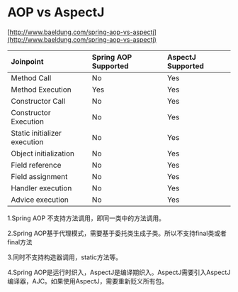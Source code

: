 # AOP vs AspectJ

[http://www.baeldung.com/spring-aop-vs-aspectj](http://www.baeldung.com/spring-aop-vs-aspectj)

| Joinpoint | Spring AOP Supported | AspectJ Supported |
| :--- | :--- | :--- |
| Method Call | No | Yes |
| Method Execution | Yes | Yes |
| Constructor Call | No | Yes |
| Constructor Execution | No | Yes |
| Static initializer execution | No | Yes |
| Object initialization | No | Yes |
| Field reference | No | Yes |
| Field assignment | No | Yes |
| Handler execution | No | Yes |
| Advice execution | No | Yes |

1.Spring AOP 不支持方法调用，即同一类中的方法调用。

2.Spring AOP基于代理模式，需要基于委托类生成子类。所以不支持final类或者final方法

3.同时不支持构造器调用，static方法等。

4.Spring AOP是运行时织入，AspectJ是编译期织入。AspectJ需要引入AspectJ编译器，AJC。如果使用AspectJ，需要重新贬义所有包。

